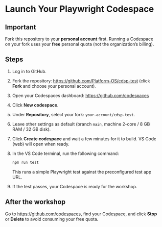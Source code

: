 # Launch Your Playwright Codespace

## Important

Fork this repository to your **personal account** first. Running a Codespace on your fork uses your **free** personal quota (not the organization’s billing).

## Steps

1. Log in to GitHub.
2. Fork the repository: https://github.com/Platform-OS/cdsp-test (click **Fork** and choose your personal account).
3. Open your Codespaces dashboard: https://github.com/codespaces
4. Click **New codespace**.
5. Under **Repository**, select your fork: `your-account/cdsp-test`.
6. Leave other settings as default (branch `main`, machine 2-core / 8 GB RAM / 32 GB disk).
7. Click **Create codespace** and wait a few minutes for it to build. VS Code (web) will open when ready.
8. In the VS Code terminal, run the following command:

   ```bash
   npm run test
   ```

   This runs a simple Playwright test against the preconfigured test app URL.

9. If the test passes, your Codespace is ready for the workshop.

## After the workshop

Go to https://github.com/codespaces, find your Codespace, and click **Stop** or **Delete** to avoid consuming your free quota.
